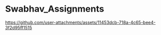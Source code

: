 # Swabhav_Assignments

https://github.com/user-attachments/assets/11453dcb-718a-4c65-bee4-3f2d95ff1515

